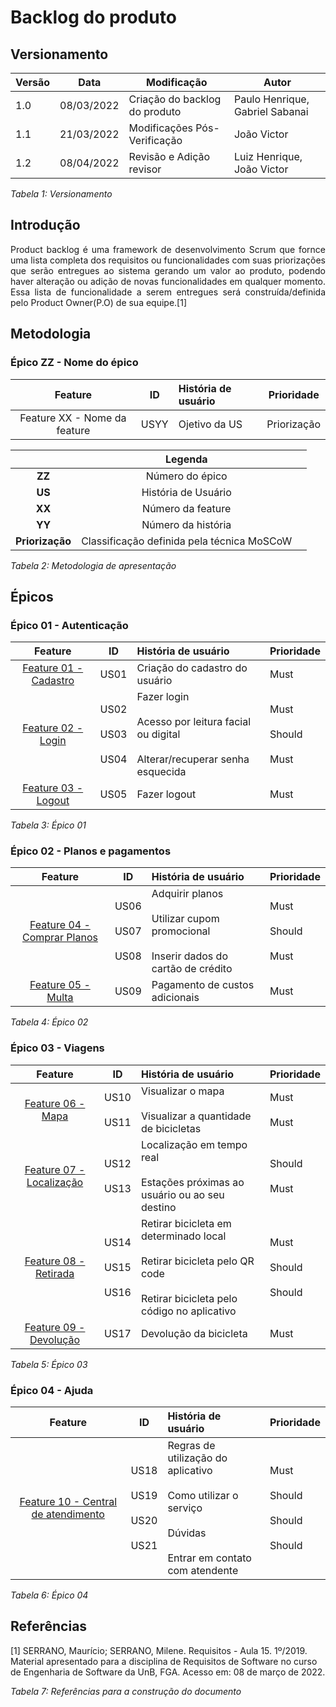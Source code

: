 # Backlog do produto

## Versionamento

| Versão | Data | Modificação | Autor |
|-|-|-|-|
| 1.0 | 08/03/2022 | Criação do backlog do produto | Paulo Henrique, Gabriel Sabanai |
| 1.1 | 21/03/2022 | Modificações Pós-Verificação | João Victor |
| 1.2 | 08/04/2022 | Revisão e Adição revisor | Luiz Henrique, João Victor |

*Tabela 1: Versionamento*

## Introdução
<p style="text-align: justify;"> Product backlog é uma framework de desenvolvimento Scrum que fornce uma lista completa dos requisitos ou funcionalidades com suas priorizações que serão entregues ao sistema gerando um valor ao produto, podendo haver alteração ou adição de novas funcionalidades em qualquer momento. Essa lista de funcionalidade a serem entregues será construída/definida pelo Product Owner(P.O) de sua equipe.[1] </p> 

## Metodologia

### Épico ZZ - Nome do épico
|**Feature**|**ID**|**História de usuário**| Prioridade |
|:----------:|:----:|:----------------------| --------- |
|  Feature XX - Nome da feature  | USYY | Ojetivo da US | Priorização |

||Legenda||
|:----------:|:----:|:----------------------|
| **ZZ** | Número do épico ||
| **US** | História de Usuário ||
| **XX** | Número da feature ||
| **YY** | Número da história ||
| **Priorização** | Classificação definida pela técnica MoSCoW ||

*Tabela 2: Metodologia de apresentação*

## Épicos

### Épico 01 - Autenticação

|**Feature**|**ID**|**História de usuário**| Prioridade |
|:----------:|:----:|:----------------------| --------- |
| [Feature 01 - Cadastro](./historias_de_usuario.md#feature-01---cadastro) | US01 | Criação do cadastro do usuário | Must |
| [Feature 02 - Login](./historias_de_usuario.md#feature-02---login)  | US02 </br></br>  US03 </br></br> US04 | Fazer login </br></br> Acesso por leitura facial ou digital </br></br> Alterar/recuperar senha esquecida | Must </br></br> Should </br></br> Must|
| [Feature 03 - Logout](./historias_de_usuario.md#feature-03---logout) | US05 | Fazer logout | Must |

*Tabela 3: Épico 01*

### Épico 02 - Planos e pagamentos

|**Feature**|**ID**|**História de usuário**| Prioridade |
|:----------:|:----:|:----------------------| --------- |
| [Feature 04 - Comprar Planos](./historias_de_usuario.md#feature-04---comprar-planos) | US06 </br></br> US07 </br></br> US08 | Adquirir planos </br></br> Utilizar cupom promocional </br></br> Inserir dados do cartão de crédito | Must </br></br> Should </br></br> Must |
| [Feature 05 - Multa](./historias_de_usuario.md#feature-05---multa) | US09 | Pagamento de custos adicionais | Must |

*Tabela 4: Épico 02*

### Épico 03 - Viagens

|**Feature**|**ID**|**História de usuário**| Prioridade |
|:----------:|:----:|:----------------------| --------- |
| [Feature 06 - Mapa](./historias_de_usuario.md#feature-06---mapa) | US10 </br></br> US11 | Visualizar o mapa </br></br> Visualizar a quantidade de bicicletas | Must </br></br> Must |
| [Feature 07 - Localização](./historias_de_usuario.md#feature-07---Localização) | US12 </br></br> US13 | Localização em tempo real </br></br> Estações próximas ao usuário ou ao seu destino | Should </br></br> Must|
| [Feature 08 - Retirada](./historias_de_usuario.md#feature-08---Retirada) | US14 </br></br> US15 </br></br> US16 | Retirar bicicleta em determinado local </br></br> Retirar bicicleta pelo QR code </br></br> Retirar bicicleta pelo código no aplicativo | Must </br></br> Should </br></br> Should |
| [Feature 09 - Devolução](./historias_de_usuario.md#feature-09---Devolução) | US17 | Devolução da bicicleta | Must|

*Tabela 5: Épico 03*

### Épico 04 - Ajuda

|**Feature**|**ID**|**História de usuário**| Prioridade |
|:----------:|:----:|:----------------------| --------- |
| [Feature 10 - Central de atendimento](./historias_de_usuario.md#feature-10---central-de-atendimento) | US18 </br></br> US19 </br></br> US20 </br></br> US21 | Regras de utilização do aplicativo </br></br> Como utilizar o serviço </br></br> Dúvidas </br></br> Entrar em contato com atendente  | Must </br></br> Should </br></br> Should </br></br> Should |

*Tabela 6: Épico 04*

## Referências

<p>[1] SERRANO, Maurício; SERRANO, Milene. Requisitos - Aula 15. 1º/2019. Material apresentado para a disciplina de Requisitos de Software no curso de Engenharia de Software da UnB, FGA. Acesso em: 08 de março de 2022.</p>

*Tabela 7: Referências para a construção do documento*